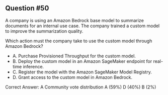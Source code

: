 ## Question #50

A company is using an Amazon Bedrock base model to summarize documents for an internal use case. The company trained a custom model to improve the summarization quality.

Which action must the company take to use the custom model through Amazon Bedrock?

- A. Purchase Provisioned Throughput for the custom model.
- B. Deploy the custom model in an Amazon SageMaker endpoint for real-time inference.
- C. Register the model with the Amazon SageMaker Model Registry.
- D. Grant access to the custom model in Amazon Bedrock. 

Correct Answer: 
A Community vote distribution A (59%) D (40%) B (2%)